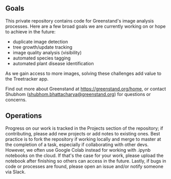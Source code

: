 ## Goals

This private repository contains code for Greenstand's image analysis processes. Here are a few broad goals we are currently working on or hope to achieve in the future:
- duplicate image detection
- tree growth/update tracking
- image quality analysis (visibility)
- automated species tagging
- automated plant disease identification

As we gain access to more images, solving these challenges 
add value to the Treetracker app.


Find out more about Greenstand at https://greenstand.org/home, or contact Shubhom (shubhom.bhattacharya@greenstand.org) for questions or concerns. 


## Operations
Progress on our work is tracked in the Projects section 
of the repository; if contributing, 
please add new projects or add notes to existing 
ones. Best practice 
is to fork the repository if working locally and 
merge to master at the completion 
of a task, especially if collaborating with 
other devs. However, we 
often use Google Colab instead for working with 
.ipynb notebooks on the cloud. If that's the case 
for your work, please upload the notebook after finishing so others 
can access in the future. Lastly, if bugs in code 
or processes are found, please open an 
issue and/or notify someone via Slack. 

